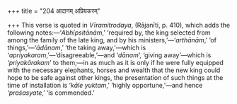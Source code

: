 +++
title = "204 आदानम् अप्रियकरम्"

+++
This verse is quoted in *Vīramitrodaya*, (Rājanīti, p. 410), which adds
the following notes:—‘*Abhīpsitānām*,’ ‘required by, the king selected
from among the family of the late king, and by his
ministers,’—‘*arthānām*,’ ‘of things,’—‘*ādānam*,’ ‘the taking
away,’—which is ‘*apriyakaram*,’—‘disagreeable,’—and ‘*dānam*’, ‘giving
away’—which is ‘*priyakārakam*’ to them;—in as much as it is only if he
were fully equipped with the necessary elephants, horses and wealth that
the new king could hope to be safe against other kings, the presentation
of such things at the time of installation is ‘*kāle yuktam*,’ ‘highly
opportune,’—and hence ‘*praśasyate*,’ ‘is commended.’
